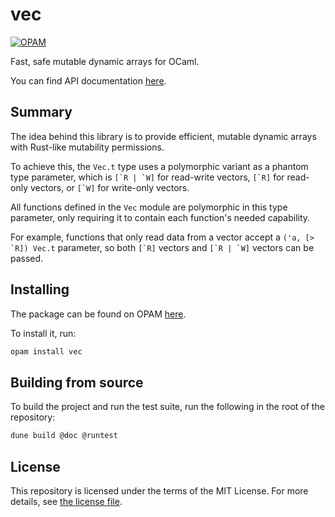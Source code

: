 # vec

[![OPAM](https://img.shields.io/badge/dynamic/json?color=blue&label=OPAM&style=for-the-badge&logo=ocaml&prefix=v&query=version&url=https%3A%2F%2Fraw.githubusercontent.com%2Faionescu%2Fvec%2Fmain%2Fbadge%2Fversion.json)](https://opam.ocaml.org/packages/vec/)

Fast, safe mutable dynamic arrays for OCaml.

You can find API documentation [here](https://aionescu.github.io/vec/docs/vec/index.html).

## Summary

The idea behind this library is to provide efficient, mutable dynamic arrays with Rust-like mutability permissions.

To achieve this, the `Vec.t` type uses a polymorphic variant as a phantom type parameter, which is ``[`R | `W]`` for read-write vectors,
``[`R]`` for read-only vectors, or ``[`W]`` for write-only vectors.

All functions defined in the `Vec` module are polymorphic in this type parameter, only requiring it to contain each function's needed capability.

For example, functions that only read data from a vector accept a ``('a, [> `R]) Vec.t`` parameter,
so both ``[`R]`` vectors and ``[`R | `W]`` vectors can be passed.

## Installing

The package can be found on OPAM [here](https://opam.ocaml.org/packages/vec/).

To install it, run:

```sh
opam install vec
```

## Building from source

To build the project and run the test suite, run the following in the root of the repository:

```sh
dune build @doc @runtest
```

## License

This repository is licensed under the terms of the MIT License.
For more details, see [the license file](LICENSE.txt).
